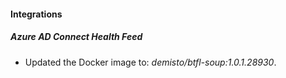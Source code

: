#### Integrations
##### Azure AD Connect Health Feed
- Updated the Docker image to: *demisto/btfl-soup:1.0.1.28930*.

